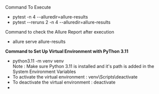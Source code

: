 Command To Execute
- pytest -n 4 --alluredir=allure-results
- pytest --reruns 2 -n 4 --alluredir=allure-results

Command to check the Allure Report after execution
- allure serve allure-results

<b>Command to Set Up Virtual Environment with PyThon 3.11</b>
- python3.11 -m venv venv
<br>Note : Make sure Python 3.11 is installed and it's path is added in the System Environment Variables
- To activate the virtual environment : venv\Scripts\deactivate
- To deactivate the virtual environment : deactivate
- 